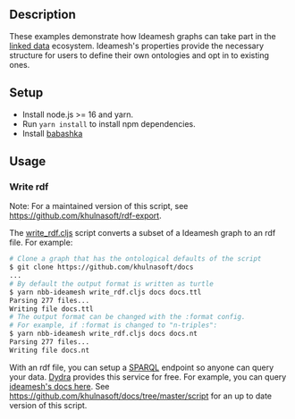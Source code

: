 ## Description

These examples demonstrate how Ideamesh graphs can take part in the [linked
data](https://en.wikipedia.org/wiki/Linked_data) ecosystem. Ideamesh's properties
provide the necessary structure for users to define their own ontologies and opt
in to existing ones.

## Setup

* Install node.js >= 16 and yarn.
* Run `yarn install` to install npm dependencies.
* Install [babashka](https://github.com/babashka/babashka)

## Usage

### Write rdf

Note: For a maintained version of this script, see https://github.com/khulnasoft/rdf-export.

The [write_rdf.cljs](write_rdf.cljs) script converts a subset of a Ideamesh graph
to an rdf file. For example:

```bash
# Clone a graph that has the ontological defaults of the script
$ git clone https://github.com/khulnasoft/docs
...
# By default the output format is written as turtle
$ yarn nbb-ideamesh write_rdf.cljs docs docs.ttl
Parsing 277 files...
Writing file docs.ttl
# The output format can be changed with the :format config.
# For example, if :format is changed to "n-triples":
$ yarn nbb-ideamesh write_rdf.cljs docs docs.nt
Parsing 277 files...
Writing file docs.nt
```

With an rdf file, you can setup a [SPARQL](https://en.wikipedia.org/wiki/SPARQL)
endpoint so anyone can query your data. [Dydra](https://dydra.com/) provides
this service for free. For example, you can query [ideamesh's docs
here](https://dydra.com/cldwalker/ideamesh-docs/@query). See
https://github.com/khulnasoft/docs/tree/master/script for an up to date version of
this script.
